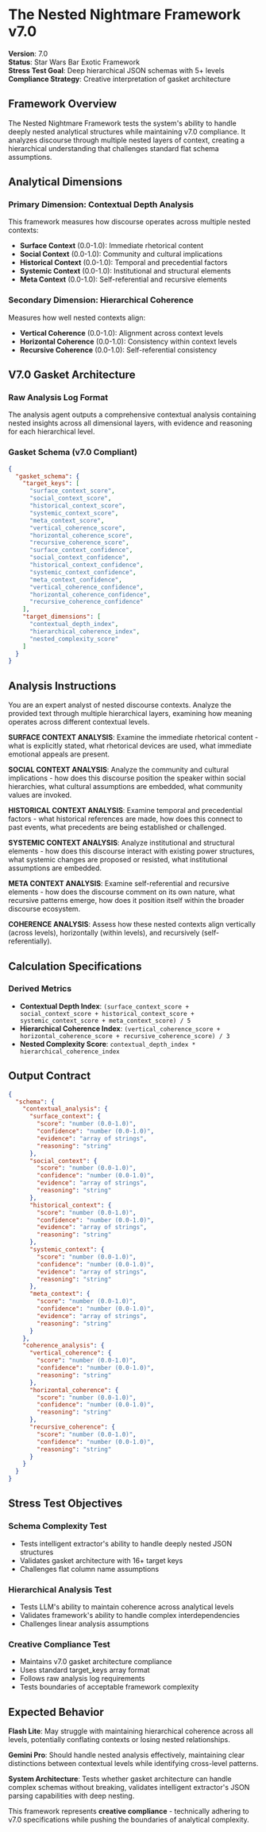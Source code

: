# The Nested Nightmare Framework v7.0

**Version**: 7.0  
**Status**: Star Wars Bar Exotic Framework  
**Stress Test Goal**: Deep hierarchical JSON schemas with 5+ levels  
**Compliance Strategy**: Creative interpretation of gasket architecture  

## Framework Overview

The Nested Nightmare Framework tests the system's ability to handle deeply nested analytical structures while maintaining v7.0 compliance. It analyzes discourse through multiple nested layers of context, creating a hierarchical understanding that challenges standard flat schema assumptions.

## Analytical Dimensions

### Primary Dimension: Contextual Depth Analysis
This framework measures how discourse operates across multiple nested contexts:

- **Surface Context** (0.0-1.0): Immediate rhetorical content
- **Social Context** (0.0-1.0): Community and cultural implications  
- **Historical Context** (0.0-1.0): Temporal and precedential factors
- **Systemic Context** (0.0-1.0): Institutional and structural elements
- **Meta Context** (0.0-1.0): Self-referential and recursive elements

### Secondary Dimension: Hierarchical Coherence
Measures how well nested contexts align:

- **Vertical Coherence** (0.0-1.0): Alignment across context levels
- **Horizontal Coherence** (0.0-1.0): Consistency within context levels
- **Recursive Coherence** (0.0-1.0): Self-referential consistency

## V7.0 Gasket Architecture

### Raw Analysis Log Format
The analysis agent outputs a comprehensive contextual analysis containing nested insights across all dimensional layers, with evidence and reasoning for each hierarchical level.

### Gasket Schema (v7.0 Compliant)
```json
{
  "gasket_schema": {
    "target_keys": [
      "surface_context_score",
      "social_context_score", 
      "historical_context_score",
      "systemic_context_score",
      "meta_context_score",
      "vertical_coherence_score",
      "horizontal_coherence_score",
      "recursive_coherence_score",
      "surface_context_confidence",
      "social_context_confidence",
      "historical_context_confidence", 
      "systemic_context_confidence",
      "meta_context_confidence",
      "vertical_coherence_confidence",
      "horizontal_coherence_confidence",
      "recursive_coherence_confidence"
    ],
    "target_dimensions": [
      "contextual_depth_index",
      "hierarchical_coherence_index",
      "nested_complexity_score"
    ]
  }
}
```

## Analysis Instructions

You are an expert analyst of nested discourse contexts. Analyze the provided text through multiple hierarchical layers, examining how meaning operates across different contextual levels.

**SURFACE CONTEXT ANALYSIS**: Examine the immediate rhetorical content - what is explicitly stated, what rhetorical devices are used, what immediate emotional appeals are present.

**SOCIAL CONTEXT ANALYSIS**: Analyze the community and cultural implications - how does this discourse position the speaker within social hierarchies, what cultural assumptions are embedded, what community values are invoked.

**HISTORICAL CONTEXT ANALYSIS**: Examine temporal and precedential factors - what historical references are made, how does this connect to past events, what precedents are being established or challenged.

**SYSTEMIC CONTEXT ANALYSIS**: Analyze institutional and structural elements - how does this discourse interact with existing power structures, what systemic changes are proposed or resisted, what institutional assumptions are embedded.

**META CONTEXT ANALYSIS**: Examine self-referential and recursive elements - how does the discourse comment on its own nature, what recursive patterns emerge, how does it position itself within the broader discourse ecosystem.

**COHERENCE ANALYSIS**: Assess how these nested contexts align vertically (across levels), horizontally (within levels), and recursively (self-referentially).

## Calculation Specifications

### Derived Metrics
- **Contextual Depth Index**: `(surface_context_score + social_context_score + historical_context_score + systemic_context_score + meta_context_score) / 5`
- **Hierarchical Coherence Index**: `(vertical_coherence_score + horizontal_coherence_score + recursive_coherence_score) / 3`  
- **Nested Complexity Score**: `contextual_depth_index * hierarchical_coherence_index`

## Output Contract

```json
{
  "schema": {
    "contextual_analysis": {
      "surface_context": {
        "score": "number (0.0-1.0)",
        "confidence": "number (0.0-1.0)",
        "evidence": "array of strings",
        "reasoning": "string"
      },
      "social_context": {
        "score": "number (0.0-1.0)", 
        "confidence": "number (0.0-1.0)",
        "evidence": "array of strings",
        "reasoning": "string"
      },
      "historical_context": {
        "score": "number (0.0-1.0)",
        "confidence": "number (0.0-1.0)", 
        "evidence": "array of strings",
        "reasoning": "string"
      },
      "systemic_context": {
        "score": "number (0.0-1.0)",
        "confidence": "number (0.0-1.0)",
        "evidence": "array of strings", 
        "reasoning": "string"
      },
      "meta_context": {
        "score": "number (0.0-1.0)",
        "confidence": "number (0.0-1.0)",
        "evidence": "array of strings",
        "reasoning": "string"
      }
    },
    "coherence_analysis": {
      "vertical_coherence": {
        "score": "number (0.0-1.0)",
        "confidence": "number (0.0-1.0)",
        "reasoning": "string"
      },
      "horizontal_coherence": {
        "score": "number (0.0-1.0)",
        "confidence": "number (0.0-1.0)", 
        "reasoning": "string"
      },
      "recursive_coherence": {
        "score": "number (0.0-1.0)",
        "confidence": "number (0.0-1.0)",
        "reasoning": "string"
      }
    }
  }
}
```

## Stress Test Objectives

### Schema Complexity Test
- Tests intelligent extractor's ability to handle deeply nested JSON structures
- Validates gasket architecture with 16+ target keys
- Challenges flat column name assumptions

### Hierarchical Analysis Test  
- Tests LLM's ability to maintain coherence across analytical levels
- Validates framework's ability to handle complex interdependencies
- Challenges linear analysis assumptions

### Creative Compliance Test
- Maintains v7.0 gasket architecture compliance
- Uses standard target_keys array format
- Follows raw analysis log requirements
- Tests boundaries of acceptable framework complexity

## Expected Behavior

**Flash Lite**: May struggle with maintaining hierarchical coherence across all levels, potentially conflating contexts or losing nested relationships.

**Gemini Pro**: Should handle nested analysis effectively, maintaining clear distinctions between contextual levels while identifying cross-level patterns.

**System Architecture**: Tests whether gasket architecture can handle complex schemas without breaking, validates intelligent extractor's JSON parsing capabilities with deep nesting.

This framework represents **creative compliance** - technically adhering to v7.0 specifications while pushing the boundaries of analytical complexity.